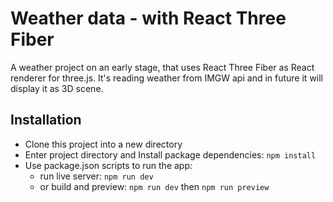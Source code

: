 # Weather data - with React Three Fiber

A weather project on an early stage, that uses React Three Fiber as React renderer for three.js. It's reading weather from IMGW api and in future it will display it as 3D scene.

## Installation
- Clone this project into a new directory
- Enter project directory and Install package dependencies: `npm install`
- Use package.json scripts to run the app:<br>
  - run live server: `npm run dev`<br>
  - or build and preview: `npm run dev` then `npm run preview`
